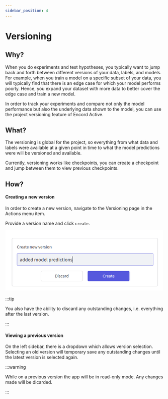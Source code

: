 ```yaml
---
sidebar_position: 4
---
```


# Versioning

## Why?
When you do experiments and test hypotheses, you typically want to jump back and forth between different versions of your data, labels, and models. For example, when you train a model on a specific subset of your data, you will typically find that there is an edge case for which your model performs poorly. Hence, you expand your dataset with more data to better cover the edge case and train a new model.

In order to track your experiments and compare not only the model performance but also the underlying data shown to the model, you can use the project versioning feature of Encord Active.

## What?

The versioning is global for the project, so everything from what data and labels were available at a given point in time to what the model predictions were will be versioned and available.

Currently, versioning works like checkpoints, you can create a checkpoint and jump between them to view previous checkpoints.


## How?

#### Creating a new version

In order to create a new version, navigate to the Versioning page in the Actions menu item.

Provide a version name and click `create`.

![Version creation form](../images/version-creation-form.png)


:::tip

You also have the ability to discard any outstanding changes, i.e. everything after the last version.

:::

#### Viewing a previous version

On the left sidebar, there is a dropdown which allows version selection. Selecting an old version will temporary save any outstanding changes until the latest version is selected again.

:::warning

While on a previous version the app will be in read-only mode. Any changes made will be dicarded.

:::

